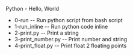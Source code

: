 Python - Hello, World
- 0-run -- Run python script from bash script
- 1-run_inline -- Run python code inline
- 2-print.py -- Print a string
- 3-print_number.py -- Print number and string
- 4-print_float.py  -- Print float 2 floating points
